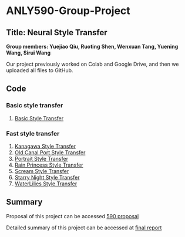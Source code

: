 # ANLY590-Group-Project

## Title: Neural Style Transfer

**Group members: Yuejiao Qiu, Ruoting Shen, Wenxuan Tang, Yuening Wang, Sirui Wang**

Our project previously worked on Colab and Google Drive, and then we uploaded all files to GitHub.

## Code
### Basic style transfer
1. [Basic Style Transfer](/code/1_BasicStyleTransfer.ipynb)
### Fast style transfer
1. [Kanagawa Style Transfer](code/2_FastTransfer_Kanagawa.ipynb)
2. [Old Canal Port Style Transfer](code/2_FastTransfer_OldCanalPort.ipynb)
3. [Portrait Style Transfer](code/2_FastTransfer_Portrait.ipynb)
4. [Rain Princess Style Transfer](code/2_FastTransfer_RainPrincess.ipynb)
5. [Scream Style Transfer](code/2_FastTransfer_Scream.ipynb)
6. [Starry Night Style Transfer](code/2_FastTransfer_StarryNight.ipynb)
7. [WaterLilies Style Transfer](code/2_FastTransfer_WaterLilies.ipynb)

## Summary
Proposal of this project can be accessed [590 proposal](https://github.com/trshenrt/ANLY590-group-project/blob/main/590%20proposal.pdf)

Detailed summary of this project can be accessed at [final report](https://github.com/trshenrt/ANLY590-group-project/blob/main/590%20write-up.pdf)

